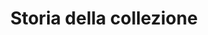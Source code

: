 ---
templateKey: history
title: Storia della collezione
it:
  title: Storia della collezione
  description: >
    Il Museo Civico di Nepi, aperto al pubblico nel giugno del 1995, ha un'evoluzione che parte dagli anni '80 con l'istituzione di un deposito per i beni culturali
  textA: >
    La nascita di una prima raccolta di reperti provenienti dal territorio nepesino risale agli anni ’80 del secolo scorso, quando l’amministrazione comunale di Nepi istituì un “deposito per i beni culturali” per conservare i materiali archeologici che minacciavano di essere dispersi o trafugati.
  textB: >
    Nel 1992, la Soprintendenza Archeologica per l'Etruria Meridionale, in collaborazione con il Comune di Nepi, realizzò la mostra 'le necropoli di Nepi'. Al termine dell’esposizione, parte dei materiali ritornarono nei magazzini statali, mentre altri contribuirono a costituire il primo allestimento del Museo Civico, aperto regolarmente al pubblico dal giugno del 1995 nella Sala Nobile del Palazzo Comunale.
  textC: >
    Nel 1992, la Soprintendenza Archeologica per l'Etruria Meridionale, in collaborazione con il Comune di Nepi, realizzò la mostra 'le necropoli di Nepi'. Al termine dell’esposizione, parte dei materiali ritornarono nei magazzini statali, mentre altri contribuirono a costituire il primo allestimento del Museo Civico, aperto regolarmente al pubblico dal giugno del 1995 nella Sala Nobile del Palazzo Comunale.
en:
  title: History of our collection
  description: >
    The Civic Museum of Nepi, open to the public in June 1995, has evolved since the 1980s with the establishment of a deposit for cultural heritage
  textA: >
    ENGLISH VERSION La nascita di una prima raccolta di reperti provenienti dal territorio nepesino risale agli anni ’80 del secolo scorso, quando l’amministrazione comunale di Nepi istituì un “deposito per i beni culturali” per conservare i materiali archeologici che minacciavano di essere dispersi o trafugati.
  textB: >
    ENGLISH VERSION Nel 1992, la Soprintendenza Archeologica per l'Etruria Meridionale, in collaborazione con il Comune di Nepi, realizzò la mostra 'le necropoli di Nepi'. Al termine dell’esposizione, parte dei materiali ritornarono nei magazzini statali, mentre altri contribuirono a costituire il primo allestimento del Museo Civico, aperto regolarmente al pubblico dal giugno del 1995 nella Sala Nobile del Palazzo Comunale.
  textC: >
    ENGLISH VERSION Nel 1992, la Soprintendenza Archeologica per l'Etruria Meridionale, in collaborazione con il Comune di Nepi, realizzò la mostra 'le necropoli di Nepi'. Al termine dell’esposizione, parte dei materiali ritornarono nei magazzini statali, mentre altri contribuirono a costituire il primo allestimento del Museo Civico, aperto regolarmente al pubblico dal giugno del 1995 nella Sala Nobile del Palazzo Comunale.
---